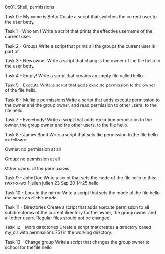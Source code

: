 0x01. Shell, permissions

Task 0 - My name is Betty
Create a script that switches the current user to the user betty.

Task 1 - Who am I
Write a script that prints the effective username of the current user.

Task 2 - Groups
Write a script that prints all the groups the current user is part of.

Task 3 - New owner
Write a script that changes the owner of the file hello to the user betty.

Task 4 - Empty!
Write a script that creates an empty file called hello.

Task 5 - Execute 
Write a script that adds execute permission to the owner of the file hello.

Task 6 - Multiple permissions
Write a script that adds execute permission to the owner and the group owner, and read permission to other users, to the file hello.

Task 7 - Everybody!
Write a script that adds execution permission to the owner, the group owner and the other users, to the file hello.

Task 8 - James Bond
Write a script that sets the permission to the file hello as follows:

Owner: no permission at all

Group: no permission at all

Other users: all the permissions 

Task 9 - John Doe
Write a script that sets the mode of the file hello to this:
-rwxr-x-wx 1 julien julien 23 Sep 20 14:25 hello

Task 10 - Look in the mirror
Write a script that sets the mode of the file hello the same as olleh’s mode.

Task 11 - Directories
Create a script that adds execute permission to all subdirectories of the current directory for the owner, the group owner and all other users. Regular files should not be changed.

Task 12 - More directories
Create a script that creates a directory called my_dir with permissions 751 in the working directory.

Task 13 - Change group
Write a script that changes the group owner to school for the file hello

